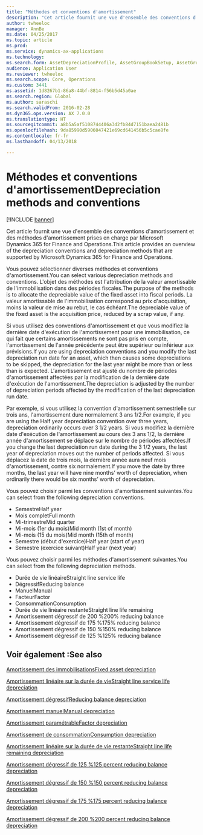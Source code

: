 ```yaml
---
title: "Méthodes et conventions d'amortissement"
description: "Cet article fournit une vue d'ensemble des conventions d'amortissement et des méthodes d'amortissement prises en charge par Microsoft Dynamics 365 for Finance and Operations."
author: twheeloc
manager: AnnBe
ms.date: 04/25/2017
ms.topic: article
ms.prod: 
ms.service: dynamics-ax-applications
ms.technology: 
ms.search.form: AssetDepreciationProfile, AssetGroupBookSetup, AssetGroupDepBookSetup
audience: Application User
ms.reviewer: twheeloc
ms.search.scope: Core, Operations
ms.custom: 3441
ms.assetid: 1d8267b1-86a8-44bf-8814-f56b5d45a0ae
ms.search.region: Global
ms.author: saraschi
ms.search.validFrom: 2016-02-28
ms.dyn365.ops.version: AX 7.0.0
ms.translationtype: HT
ms.sourcegitcommit: a8b5a5af5108744406a3d2fb84d7151baea2481b
ms.openlocfilehash: 9da85990d5906047421e69cd641456b5c5cae8fe
ms.contentlocale: fr-fr
ms.lasthandoff: 04/13/2018

---
```


# <a name="depreciation-methods-and-conventions"></a><span data-ttu-id="d718d-103">Méthodes et conventions d'amortissement</span><span class="sxs-lookup"><span data-stu-id="d718d-103">Depreciation methods and conventions</span></span>

[!INCLUDE [banner](../includes/banner.md)]

<span data-ttu-id="d718d-104">Cet article fournit une vue d'ensemble des conventions d'amortissement et des méthodes d'amortissement prises en charge par Microsoft Dynamics 365 for Finance and Operations.</span><span class="sxs-lookup"><span data-stu-id="d718d-104">This article provides an overview of the depreciation conventions and depreciation methods that are supported by Microsoft Dynamics 365 for Finance and Operations.</span></span>

<span data-ttu-id="d718d-105">Vous pouvez sélectionner diverses méthodes et conventions d'amortissement.</span><span class="sxs-lookup"><span data-stu-id="d718d-105">You can select various depreciation methods and conventions.</span></span> <span data-ttu-id="d718d-106">L'objet des méthodes est l'attribution de la valeur amortissable de l'immobilisation dans des périodes fiscales.</span><span class="sxs-lookup"><span data-stu-id="d718d-106">The purpose of the methods is to allocate the depreciable value of the fixed asset into fiscal periods.</span></span> <span data-ttu-id="d718d-107">La valeur amortissable de l'immobilisation correspond au prix d'acquisition, moins la valeur de mise au rebut, le cas échéant.</span><span class="sxs-lookup"><span data-stu-id="d718d-107">The depreciable value of the fixed asset is the acquisition price, reduced by a scrap value, if any.</span></span> 

<span data-ttu-id="d718d-108">Si vous utilisez des conventions d'amortissement et que vous modifiez la dernière date d'exécution de l'amortissement pour une immobilisation, ce qui fait que certains amortissements ne sont pas pris en compte, l'amortissement de l'année précédente peut être supérieur ou inférieur aux prévisions.</span><span class="sxs-lookup"><span data-stu-id="d718d-108">If you are using depreciation conventions and you modify the last depreciation run date for an asset, which then causes some depreciations to be skipped, the depreciation for the last year might be more than or less than is expected.</span></span> <span data-ttu-id="d718d-109">L'amortissement est ajusté du nombre de périodes d'amortissement affectées par la modification de la dernière date d'exécution de l'amortissement.</span><span class="sxs-lookup"><span data-stu-id="d718d-109">The depreciation is adjusted by the number of depreciation periods affected by the modification of the last depreciation run date.</span></span>

<span data-ttu-id="d718d-110">Par exemple, si vous utilisez la convention d'amortissement semestrielle sur trois ans, l'amortissement dure normalement 3 ans 1/2.</span><span class="sxs-lookup"><span data-stu-id="d718d-110">For example, if you are using the Half year depreciation convention over three years, depreciation ordinarily occurs over 3 1/2 years.</span></span> <span data-ttu-id="d718d-111">Si vous modifiez la dernière date d'exécution de l'amortissement au cours des 3 ans 1/2, la dernière année d'amortissement se déplace sur le nombre de périodes affectées.</span><span class="sxs-lookup"><span data-stu-id="d718d-111">If you change the last depreciation run date during the 3 1/2 years, the last year of depreciation moves out the number of periods affected.</span></span> <span data-ttu-id="d718d-112">Si vous déplacez la date de trois mois, la dernière année aura neuf mois d'amortissement, contre six normalement.</span><span class="sxs-lookup"><span data-stu-id="d718d-112">If you move the date by three months, the last year will have nine months’ worth of depreciation, when ordinarily there would be six months’ worth of depreciation.</span></span>

<span data-ttu-id="d718d-113">Vous pouvez choisir parmi les conventions d'amortissement suivantes.</span><span class="sxs-lookup"><span data-stu-id="d718d-113">You can select from the following depreciation conventions.</span></span>


-   <span data-ttu-id="d718d-114">Semestre</span><span class="sxs-lookup"><span data-stu-id="d718d-114">Half year</span></span>
-   <span data-ttu-id="d718d-115">Mois complet</span><span class="sxs-lookup"><span data-stu-id="d718d-115">Full month</span></span>
-   <span data-ttu-id="d718d-116">Mi-trimestre</span><span class="sxs-lookup"><span data-stu-id="d718d-116">Mid quarter</span></span>
-   <span data-ttu-id="d718d-117">Mi-mois (1er du mois)</span><span class="sxs-lookup"><span data-stu-id="d718d-117">Mid month (1st of month)</span></span>
-   <span data-ttu-id="d718d-118">Mi-mois (15 du mois)</span><span class="sxs-lookup"><span data-stu-id="d718d-118">Mid month (15th of month)</span></span>
-   <span data-ttu-id="d718d-119">Semestre (début d'exercice)</span><span class="sxs-lookup"><span data-stu-id="d718d-119">Half year (start of year)</span></span>
-   <span data-ttu-id="d718d-120">Semestre (exercice suivant)</span><span class="sxs-lookup"><span data-stu-id="d718d-120">Half year (next year)</span></span>

<span data-ttu-id="d718d-121">Vous pouvez choisir parmi les méthodes d'amortissement suivantes.</span><span class="sxs-lookup"><span data-stu-id="d718d-121">You can select from the following depreciation methods.</span></span>
-   <span data-ttu-id="d718d-122">Durée de vie linéaire</span><span class="sxs-lookup"><span data-stu-id="d718d-122">Straight line service life</span></span>
-   <span data-ttu-id="d718d-123">Dégressif</span><span class="sxs-lookup"><span data-stu-id="d718d-123">Reducing balance</span></span>
-   <span data-ttu-id="d718d-124">Manuel</span><span class="sxs-lookup"><span data-stu-id="d718d-124">Manual</span></span>
-   <span data-ttu-id="d718d-125">Facteur</span><span class="sxs-lookup"><span data-stu-id="d718d-125">Factor</span></span>
-   <span data-ttu-id="d718d-126">Consommation</span><span class="sxs-lookup"><span data-stu-id="d718d-126">Consumption</span></span>
-   <span data-ttu-id="d718d-127">Durée de vie linéaire restante</span><span class="sxs-lookup"><span data-stu-id="d718d-127">Straight line life remaining</span></span>
-   <span data-ttu-id="d718d-128">Amortissement dégressif de 200 %</span><span class="sxs-lookup"><span data-stu-id="d718d-128">200% reducing balance</span></span>
-   <span data-ttu-id="d718d-129">Amortissement dégressif de 175 %</span><span class="sxs-lookup"><span data-stu-id="d718d-129">175% reducing balance</span></span>
-   <span data-ttu-id="d718d-130">Amortissement dégressif de 150 %</span><span class="sxs-lookup"><span data-stu-id="d718d-130">150% reducing balance</span></span>
-   <span data-ttu-id="d718d-131">Amortissement dégressif de 125 %</span><span class="sxs-lookup"><span data-stu-id="d718d-131">125% reducing balance</span></span>





<a name="see-also"></a><span data-ttu-id="d718d-132">Voir également :</span><span class="sxs-lookup"><span data-stu-id="d718d-132">See also</span></span>
--------

[<span data-ttu-id="d718d-133">Amortissement des immobilisations</span><span class="sxs-lookup"><span data-stu-id="d718d-133">Fixed asset depreciation</span></span>](fixed-asset-depreciation.md)

[<span data-ttu-id="d718d-134">Amortissement linéaire sur la durée de vie</span><span class="sxs-lookup"><span data-stu-id="d718d-134">Straight line service life depreciation</span></span>](Straight-line-service-life-depreciation.md)

[<span data-ttu-id="d718d-135">Amortissement dégressif</span><span class="sxs-lookup"><span data-stu-id="d718d-135">Reducing balance depreciation</span></span>](reduce-balance-depreciation.md)

[<span data-ttu-id="d718d-136">Amortissement manuel</span><span class="sxs-lookup"><span data-stu-id="d718d-136">Manual depreciation</span></span>](manual-depreciation.md)

[<span data-ttu-id="d718d-137">Amortissement paramétrable</span><span class="sxs-lookup"><span data-stu-id="d718d-137">Factor depreciation</span></span>](factor-depreciation.md)

[<span data-ttu-id="d718d-138">Amortissement de consommation</span><span class="sxs-lookup"><span data-stu-id="d718d-138">Consumption depreciation</span></span>](consumption-depreciation.md)

[<span data-ttu-id="d718d-139">Amortissement linéaire sur la durée de vie restante</span><span class="sxs-lookup"><span data-stu-id="d718d-139">Straight line life remaining depreciation</span></span>](straight-line-life-remaining-depreciation.md)

[<span data-ttu-id="d718d-140">Amortissement dégressif de 125 %</span><span class="sxs-lookup"><span data-stu-id="d718d-140">125 percent reducing balance depreciation</span></span>](125-percent-reducing-balance-depreciation.md)

[<span data-ttu-id="d718d-141">Amortissement dégressif de 150 %</span><span class="sxs-lookup"><span data-stu-id="d718d-141">150 percent reducing balance depreciation</span></span>](150-percent-reducing-balance-depreciation.md)

[<span data-ttu-id="d718d-142">Amortissement dégressif de 175 %</span><span class="sxs-lookup"><span data-stu-id="d718d-142">175 percent reducing balance depreciation</span></span>](175-percent-reducing-balance-depreciation.md)

[<span data-ttu-id="d718d-143">Amortissement dégressif de 200 %</span><span class="sxs-lookup"><span data-stu-id="d718d-143">200 percent reducing balance depreciation</span></span>](200-percent-reducing-balance-depreciation.md)




